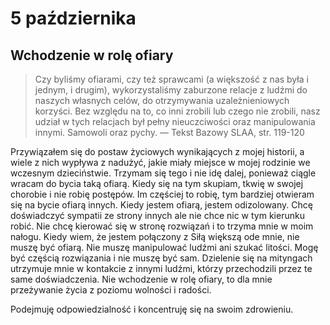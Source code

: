 
# 5 października

## Wchodzenie w rolę ofiary

> Czy byliśmy ofiarami, czy też sprawcami (a większość z nas była i jednym, i drugim), wykorzystaliśmy zaburzone relacje z ludźmi do naszych własnych celów, do otrzymywania uzależnieniowych korzyści. Bez względu na to, co inni zrobili lub czego nie zrobili, nasz udział w tych relacjach był pełny nieuczciwości oraz manipulowania innymi. Samowoli oraz pychy. — Tekst Bazowy SLAA, str. 119-120

Przywiązałem się do postaw życiowych wynikających z mojej historii, a wiele z nich wypływa z nadużyć, jakie miały miejsce w mojej rodzinie we wczesnym dzieciństwie. Trzymam się tego i nie idę dalej, ponieważ ciągle wracam do bycia taką ofiarą. Kiedy się na tym skupiam, tkwię w swojej chorobie i nie robię postępów. Im częściej to robię, tym bardziej otwieram się na bycie ofiarą innych. Kiedy jestem ofiarą, jestem odizolowany. Chcę doświadczyć sympatii ze strony innych ale nie chce nic w tym kierunku robić. Nie chcę kierować się w stronę rozwiązań i to trzyma mnie w moim nałogu. Kiedy wiem, że jestem połączony z Siłą większą ode mnie, nie muszę być ofiarą. Nie muszę manipulować ludźmi ani szukać litości. Mogę być częścią rozwiązania i nie muszę być sam. Dzielenie się na mityngach utrzymuje mnie w kontakcie z innymi ludźmi, którzy przechodzili przez te same doświadczenia. Nie wchodzenie w rolę ofiary, to dla mnie przeżywanie życia z poziomu wolności i radości.

Podejmuję odpowiedzialność i koncentruję się na swoim zdrowieniu.
